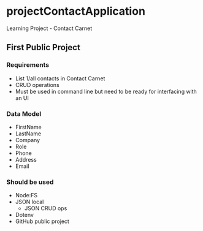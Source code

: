 # projectContactApplication
Learning Project - Contact Carnet

## First Public Project

### Requirements
- List 1/all contacts in Contact Carnet
- CRUD operations
- Must be used in command line but need to be ready for interfacing with an UI

### Data Model
- FirstName
- LastName
- Company
- Role
- Phone
- Address
- Email

### Should be used
- Node:FS
- JSON local
  - JSON CRUD ops
- Dotenv
- GitHub public project
